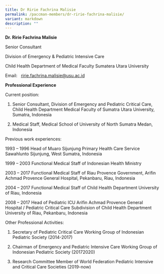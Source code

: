 ```yaml
---
title: Dr Ririe Fachrina Malisie
permalink: /paccman-members/dr-ririe-fachrina-malisie/
variant: markdown
description: ""
---
```

**Dr. Ririe Fachrina Malisie**

Senior Consultant

Division of Emergency & Pediatric Intensive Care

Child Health Department of Medical Faculty Sumatera Utara University

Email:   [ririe.fachrina.malisie@usu.ac.id](mailto:ririe.fachrina.malisie@usu.ac.id)

**Professional Experience**

Current position:

1.  Senior Consultant, Division of Emergency and Pediatric Critical Care, Child Health Department Medical Faculty of Sumatra Utara University, Sumatra, Indonesia
    
2.  Medical Staff, Medical School of University of North Sumatra Medan, Indonesia

Previous work experiences:

1993 – 1996 Head of Muaro Sijunjung Primary Health Care Service Sawahlunto Sijunjung, West Sumatra, Indonesia

1999 – 2003 Functional Medical Staff of Indonesian Health Ministry

2003 – 2017 Functional Medical Staff of Riau Provence Government, Arifin Achmad Provence General Hospital, Pekanbaru, Riau, Indonesia

2004 – 2017 Functional Medical Staff of Child Health Department University of Riau, Indonesia

2008 – 2017 Head of Pediatric ICU Arifin Achmad Provence General Hospital / Pediatric Critical Care Subdivision of Child Health Department University of Riau, Pekanbaru, Indonesia

Other Professional Activities:

1.  Secretary of Pediatric Critical Care Working Group of Indonesian Pediatric Society (2014-2017)
    
2.  Chairman of Emergency and Pediatric Intensive Care Working Group of Indonesian Pediatric Society (20172020)
    
3.  Research Committee Member of World Federation Pediatric Intensive and Critical Care Societies (2019-now)
